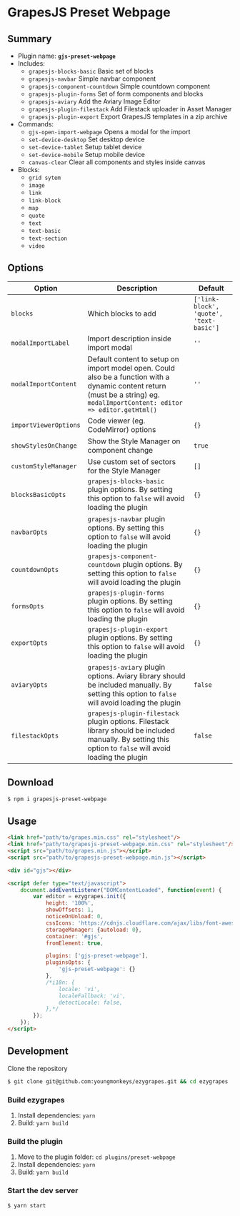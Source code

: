 # GrapesJS Preset Webpage

## Summary

* Plugin name: **`gjs-preset-webpage`**
* Includes:
  * `grapesjs-blocks-basic` Basic set of blocks
  * `grapesjs-navbar` Simple navbar component
  * `grapesjs-component-countdown` Simple countdown component
  * `grapesjs-plugin-forms` Set of form components and blocks
  * `grapesjs-aviary` Add the Aviary Image Editor
  * `grapesjs-plugin-filestack` Add Filestack uploader in Asset Manager
  * `grapesjs-plugin-export` Export GrapesJS templates in a zip archive
* Commands:
  * `gjs-open-import-webpage` Opens a modal for the import
  * `set-device-desktop` Set desktop device
  * `set-device-tablet` Setup tablet device
  * `set-device-mobile` Setup mobile device
  * `canvas-clear` Clear all components and styles inside canvas
* Blocks:
  * `grid sytem`
  * `image`
  * `link`
  * `link-block`
  * `map`
  * `quote`
  * `text`
  * `text-basic`
  * `text-section`
  * `video`

## Options

| Option | Description | Default |
| - | - | - |
| `blocks` | Which blocks to add | `['link-block', 'quote', 'text-basic']` |
| `modalImportLabel` | Import description inside import modal | `''` |
| `modalImportContent` | Default content to setup on import model open. Could also be a function with a dynamic content return (must be a string) eg. `modalImportContent: editor => editor.getHtml()` | `''` |
| `importViewerOptions` | Code viewer (eg. CodeMirror) options | `{}` |
| `showStylesOnChange` | Show the Style Manager on component change | `true` |
| `customStyleManager` | Use custom set of sectors for the Style Manager | `[]` |
| `blocksBasicOpts` | `grapesjs-blocks-basic` plugin options. By setting this option to `false` will avoid loading the plugin | `{}` |
| `navbarOpts` | `grapesjs-navbar` plugin options. By setting this option to `false` will avoid loading the plugin | `{}` |
| `countdownOpts` | `grapesjs-component-countdown` plugin options. By setting this option to `false` will avoid loading the plugin | `{}` |
| `formsOpts` | `grapesjs-plugin-forms` plugin options. By setting this option to `false` will avoid loading the plugin | `{}` |
| `exportOpts` | `grapesjs-plugin-export` plugin options. By setting this option to `false` will avoid loading the plugin | `{}` |
| `aviaryOpts` | `grapesjs-aviary` plugin options. Aviary library should be included manually. By setting this option to `false` will avoid loading the plugin | `false` |
| `filestackOpts` | `grapesjs-plugin-filestack` plugin options. Filestack library should be included manually. By setting this option to `false` will avoid loading the plugin | `false` |

## Download

```sh
$ npm i grapesjs-preset-webpage
```

## Usage

```html
<link href="path/to/grapes.min.css" rel="stylesheet"/>
<link href="path/to/grapesjs-preset-webpage.min.css" rel="stylesheet"/>
<script src="path/to/grapes.min.js"></script>
<script src="path/to/grapesjs-preset-webpage.min.js"></script>

<div id="gjs"></div>

<script defer type="text/javascript">
    document.addEventListener("DOMContentLoaded", function(event) {
        var editor = ezygrapes.init({
            height: '100%',
            showOffsets: 1,
            noticeOnUnload: 0,
            cssIcons: 'https://cdnjs.cloudflare.com/ajax/libs/font-awesome/5.15.4/css/all.min.css',
            storageManager: {autoload: 0},
            container: '#gjs',
            fromElement: true,

            plugins: ['gjs-preset-webpage'],
            pluginsOpts: {
                'gjs-preset-webpage': {}
            },
            /*i18n: {
                locale: 'vi',
                localeFallback: 'vi',
                detectLocale: false,
            },*/
        });
    });
</script>
```

## Development

Clone the repository

```sh
$ git clone git@github.com:youngmonkeys/ezygrapes.git && cd ezygrapes
```

### Build ezygrapes

1. Install dependencies: `yarn`
2. Build: `yarn build`

### Build the plugin

1. Move to the plugin folder: `cd plugins/preset-webpage`
2. Install dependencies: `yarn`
3. Build: `yarn build`

### Start the dev server

```sh
$ yarn start
```